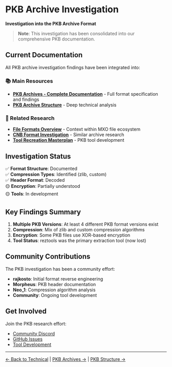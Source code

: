 # PKB Archive Investigation
**Investigation into the PKB Archive Format**

> **Note**: This investigation has been consolidated into our comprehensive PKB documentation.

## Current Documentation

All PKB archive investigation findings have been integrated into:

### 📚 Main Resources
- **[PKB Archives - Complete Documentation](pkb-archives.md)** - Full format specification and findings
- **[PKB Archive Structure](pkb-archive-structure.md)** - Deep technical analysis

### 🔬 Related Research
- **[File Formats Overview](file-formats.md)** - Context within MXO file ecosystem
- **[CNB Format Investigation](cnb-format-investigation.md)** - Similar archive research
- **[Tool Recreation Masterplan](../04-tools-modding/tool-recreation-masterplan.md)** - PKB tool development

## Investigation Status

✅ **Format Structure**: Documented  
✅ **Compression Types**: Identified (zlib, custom)  
✅ **Header Format**: Decoded  
🟡 **Encryption**: Partially understood  
🟡 **Tools**: In development  

## Key Findings Summary

1. **Multiple PKB Versions**: At least 4 different PKB format versions exist
2. **Compression**: Mix of zlib and custom compression algorithms
3. **Encryption**: Some PKB files use XOR-based encryption
4. **Tool Status**: reztools was the primary extraction tool (now lost)

## Community Contributions

The PKB investigation has been a community effort:
- **rajkosto**: Initial format reverse engineering
- **Morpheus**: PKB header documentation
- **Neo_1**: Compression algorithm analysis
- **Community**: Ongoing tool development

## Get Involved

Join the PKB research effort:
- [Community Discord](https://discord.gg/3QXTAGB9)
- [GitHub Issues](https://github.com/hdneo/mxo-hd/tree/main/pkb-research)
- [Tool Development](../04-tools-modding/tool-development-guide.md)

---

[← Back to Technical](index.md) | [PKB Archives →](pkb-archives.md) | [PKB Structure →](pkb-archive-structure.md)